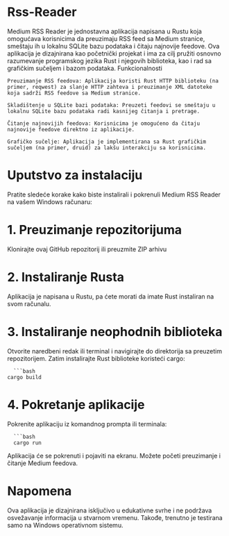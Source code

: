 # Rss-Reader

Medium RSS Reader je jednostavna aplikacija napisana u Rustu koja omogućava korisnicima da preuzimaju RSS feed sa Medium stranice, smeštaju ih u lokalnu SQLite bazu podataka i čitaju najnovije feedove. Ova aplikacija je dizajnirana kao početnički projekat i ima za cilj pružiti osnovno razumevanje programskog jezika Rust i njegovih biblioteka, kao i rad sa grafičkim sučeljem i bazom podataka.
Funkcionalnosti

    Preuzimanje RSS feedova: Aplikacija koristi Rust HTTP biblioteku (na primer, reqwest) za slanje HTTP zahteva i preuzimanje XML datoteke koja sadrži RSS feedove sa Medium stranice.

    Skladištenje u SQLite bazi podataka: Preuzeti feedovi se smeštaju u lokalnu SQLite bazu podataka radi kasnijeg čitanja i pretrage.

    Čitanje najnovijih feedova: Korisnicima je omogućeno da čitaju najnovije feedove direktno iz aplikacije.

    Grafičko sučelje: Aplikacija je implementirana sa Rust grafičkim sučeljem (na primer, druid) za lakšu interakciju sa korisnicima.

# Uputstvo za instalaciju

Pratite sledeće korake kako biste instalirali i pokrenuli Medium RSS Reader na vašem Windows računaru:
# 1. Preuzimanje repozitorijuma

Klonirajte ovaj GitHub repozitorij ili preuzmite ZIP arhivu
# 2. Instaliranje Rusta

Aplikacija je napisana u Rustu, pa ćete morati da imate Rust instaliran na svom računalu.
# 3. Instaliranje neophodnih biblioteka

Otvorite naredbeni redak ili terminal i navigirajte do direktorija sa preuzetim repozitorijem. Zatim instalirajte Rust biblioteke koristeći cargo:

      ```bash
    cargo build

# 4. Pokretanje aplikacije

Pokrenite aplikaciju iz komandnog prompta ili terminala:

      ```bash
      cargo run

Aplikacija će se pokrenuti i pojaviti na ekranu. Možete početi preuzimanje i čitanje Medium feedova.
# Napomena

Ova aplikacija je dizajnirana isključivo u edukativne svrhe i ne podržava osvežavanje informacija u stvarnom vremenu. Takođe, trenutno je testirana samo na Windows operativnom sistemu.
